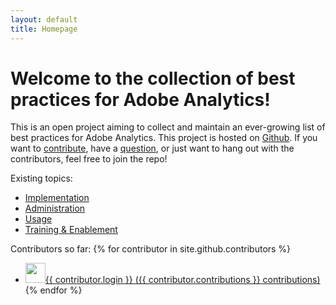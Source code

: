 ```yaml
---
layout: default
title: Homepage
---
```

# Welcome to the collection of best practices for Adobe Analytics!
This is an open project aiming to collect and maintain an ever-growing list of best practices for Adobe Analytics. This project is hosted on [Github]({{site.github.repository_url}}). If you want to [contribute]({{site.github.issues_url}}), have a [question]({{site.github.repository_url}}), or just want to hang out with the contributors, feel free to join the repo!

Existing topics:
* [Implementation](/implementation.html)
* [Administration](./administration.html)
* [Usage](./usage.html)
* [Training & Enablement](./training.html)

Contributors so far:
    {% for contributor in site.github.contributors %}
* <a href="{{ contributor.html_url }}"><img src="{{ contributor.avatar_url }}" width="32" height="32" />{{ contributor.login }} ({{ contributor.contributions }} contributions)</a>
    {% endfor %}